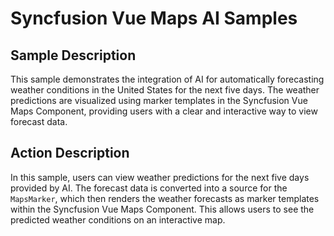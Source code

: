 # Syncfusion Vue Maps AI Samples

## Sample Description

This sample demonstrates the integration of AI for automatically forecasting weather conditions in the United States for the next five days. The weather predictions are visualized using marker templates in the Syncfusion Vue Maps Component, providing users with a clear and interactive way to view forecast data.

## Action Description

In this sample, users can view weather predictions for the next five days provided by AI. The forecast data is converted into a source for the `MapsMarker`, which then renders the weather forecasts as marker templates within the Syncfusion Vue Maps Component. This allows users to see the predicted weather conditions on an interactive map.
